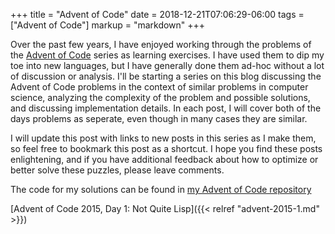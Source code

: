 +++
title = "Advent of Code"
date = 2018-12-21T07:06:29-06:00
tags = ["Advent of Code"]
markup = "markdown"
+++

Over the past few years, I have enjoyed working through the problems of the
[Advent of Code](https://adventofcode.com) series as learning exercises. I have
used them to dip my toe into new languages, but I have generally done them
ad-hoc without a lot of discussion or analysis. I'll be starting a series on
this blog discussing the Advent of Code problems in the context of similar
problems in computer science, analyzing the complexity of the problem and
possible solutions, and discussing implementation details. In each post, I will
cover both of the days problems as seperate, even though in many cases
they are similar.

I will update this post with links to new posts in this series as I make them, 
so feel free to bookmark this post as a shortcut. I hope you find these
posts enlightening, and if you have additional feedback about how to optimize
or better solve these puzzles, please leave comments.

The code for my solutions can be found in [my Advent of Code repository](https://github.com/e3b0c442/advent)

 [Advent of Code 2015, Day 1: Not Quite Lisp]({{< relref "advent-2015-1.md" >}})